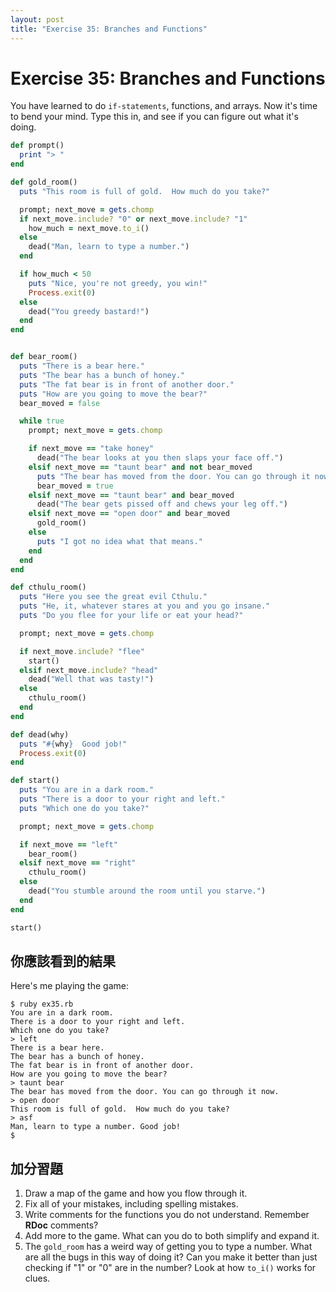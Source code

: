 ```yaml
---
layout: post
title: "Exercise 35: Branches and Functions"
---
```

# Exercise 35: Branches and Functions

You have learned to do `if-statements`, functions, and arrays. Now it's time to bend your mind. Type this in, and see if you can figure out what it's doing.

```ruby
def prompt()
  print "> "
end

def gold_room()
  puts "This room is full of gold.  How much do you take?"

  prompt; next_move = gets.chomp 
  if next_move.include? "0" or next_move.include? "1"
    how_much = next_move.to_i()
  else
    dead("Man, learn to type a number.")
  end

  if how_much < 50
    puts "Nice, you're not greedy, you win!"
    Process.exit(0)
  else
    dead("You greedy bastard!")
  end
end


def bear_room()
  puts "There is a bear here."
  puts "The bear has a bunch of honey."
  puts "The fat bear is in front of another door."
  puts "How are you going to move the bear?"
  bear_moved = false

  while true
    prompt; next_move = gets.chomp

    if next_move == "take honey"
      dead("The bear looks at you then slaps your face off.")
    elsif next_move == "taunt bear" and not bear_moved
      puts "The bear has moved from the door. You can go through it now."
      bear_moved = true
    elsif next_move == "taunt bear" and bear_moved
      dead("The bear gets pissed off and chews your leg off.")
    elsif next_move == "open door" and bear_moved
      gold_room()
    else
      puts "I got no idea what that means."
    end
  end
end

def cthulu_room()
  puts "Here you see the great evil Cthulu."
  puts "He, it, whatever stares at you and you go insane."
  puts "Do you flee for your life or eat your head?"

  prompt; next_move = gets.chomp

  if next_move.include? "flee"
    start()
  elsif next_move.include? "head"
    dead("Well that was tasty!")
  else
    cthulu_room()
  end
end

def dead(why)
  puts "#{why}  Good job!"
  Process.exit(0)
end

def start()
  puts "You are in a dark room."
  puts "There is a door to your right and left."
  puts "Which one do you take?"

  prompt; next_move = gets.chomp

  if next_move == "left"
    bear_room()
  elsif next_move == "right"
    cthulu_room()
  else
    dead("You stumble around the room until you starve.")
  end
end

start()
```

## 你應該看到的結果

Here's me playing the game:

    $ ruby ex35.rb
    You are in a dark room.
    There is a door to your right and left.
    Which one do you take?
    > left
    There is a bear here.
    The bear has a bunch of honey.
    The fat bear is in front of another door.
    How are you going to move the bear?
    > taunt bear
    The bear has moved from the door. You can go through it now.
    > open door
    This room is full of gold.  How much do you take?
    > asf
    Man, learn to type a number. Good job!
    $

## 加分習題
1. Draw a map of the game and how you flow through it.
2. Fix all of your mistakes, including spelling mistakes.
3. Write comments for the functions you do not understand. Remember **RDoc** comments?
4. Add more to the game. What can you do to both simplify and expand it.
5. The `gold_room` has a weird way of getting you to type a number. What are all the bugs in this way of doing it?  Can you make it better than just checking if "1" or "0" are in the number? Look at how `to_i()` works for clues.
